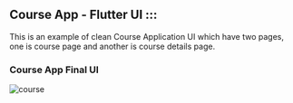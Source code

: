 ## Course App - Flutter UI :::

This is an example of clean Course Application UI which have two pages, one is course page and another is course details page.

### Course App Final UI

![course](https://user-images.githubusercontent.com/36065206/155367785-6091156d-5a08-4975-9995-2c20933a5422.png)

